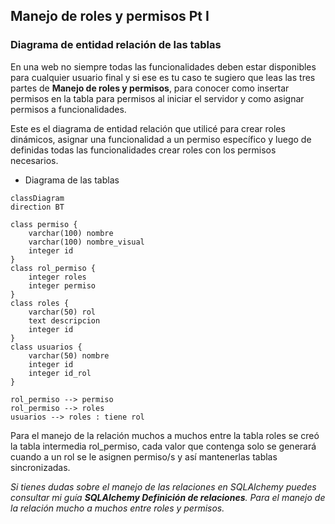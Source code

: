 ## Manejo de roles y permisos Pt I

### Diagrama de entidad relación de las tablas 

En una web no siempre todas las funcionalidades deben estar disponibles para cualquier usuario final y si ese es tu caso te sugiero que leas las tres partes de **Manejo de roles y permisos**, para conocer como insertar permisos en la tabla para permisos al iniciar el servidor y como asignar permisos a funcionalidades.

Este es el diagrama de entidad relación que utilicé para crear roles dinámicos, asignar una funcionalidad a un permiso específico y luego de definidas todas las funcionalidades crear roles con los permisos necesarios. 

* Diagrama de las tablas

```mermaid
classDiagram
direction BT

class permiso {
    varchar(100) nombre
    varchar(100) nombre_visual
    integer id
}
class rol_permiso {
    integer roles
    integer permiso
}
class roles {
    varchar(50) rol
    text descripcion
    integer id
}
class usuarios {
    varchar(50) nombre
    integer id
    integer id_rol
}

rol_permiso --> permiso
rol_permiso --> roles
usuarios --> roles : tiene rol

```

Para el manejo de la relación muchos a muchos entre la tabla roles se creó la tabla intermedia rol_permiso, cada valor que contenga solo se generará cuando a un rol se le asignen permiso/s y así mantenerlas tablas sincronizadas. 

*Si tienes dudas sobre el manejo de las relaciones en SQLAlchemy puedes consultar mi guía **SQLAlchemy Definición de relaciones**. Para el manejo de la relación mucho a muchos entre roles y permisos.*